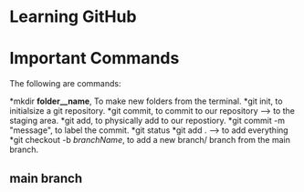 # Learning GitHub

# Important Commands

The following are commands:

*mkdir __folder__name__, To make new folders from the terminal.
*git init, to initialsize a git repository.
*git commit, to commit to our repository --> to the staging area.
*git add, to physically add to our repostiory.
*git commit -m "message", to label the commit.
*git status
*git add . --> to add everything
*git checkout -b _branchName_, to add a new branch/ branch from the main branch.

## main branch
